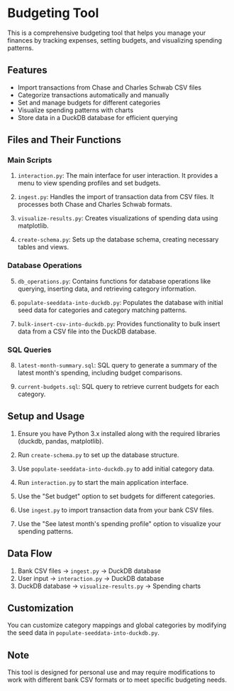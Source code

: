 # Budgeting Tool

This is a comprehensive budgeting tool that helps you manage your finances by tracking expenses, setting budgets, and visualizing spending patterns.

## Features

- Import transactions from Chase and Charles Schwab CSV files
- Categorize transactions automatically and manually
- Set and manage budgets for different categories
- Visualize spending patterns with charts
- Store data in a DuckDB database for efficient querying

## Files and Their Functions

### Main Scripts

1. `interaction.py`: The main interface for user interaction. It provides a menu to view spending profiles and set budgets.

2. `ingest.py`: Handles the import of transaction data from CSV files. It processes both Chase and Charles Schwab formats.

3. `visualize-results.py`: Creates visualizations of spending data using matplotlib.

4. `create-schema.py`: Sets up the database schema, creating necessary tables and views.

### Database Operations

5. `db_operations.py`: Contains functions for database operations like querying, inserting data, and retrieving category information.

6. `populate-seeddata-into-duckdb.py`: Populates the database with initial seed data for categories and category matching patterns.

7. `bulk-insert-csv-into-duckdb.py`: Provides functionality to bulk insert data from a CSV file into the DuckDB database.

### SQL Queries

8. `latest-month-summary.sql`: SQL query to generate a summary of the latest month's spending, including budget comparisons.

9. `current-budgets.sql`: SQL query to retrieve current budgets for each category.

## Setup and Usage

1. Ensure you have Python 3.x installed along with the required libraries (duckdb, pandas, matplotlib).

2. Run `create-schema.py` to set up the database structure.

3. Use `populate-seeddata-into-duckdb.py` to add initial category data.

4. Run `interaction.py` to start the main application interface.

5. Use the "Set budget" option to set budgets for different categories.

6. Use `ingest.py` to import transaction data from your bank CSV files.

7. Use the "See latest month's spending profile" option to visualize your spending patterns.

## Data Flow

1. Bank CSV files → `ingest.py` → DuckDB database
2. User input → `interaction.py` → DuckDB database
3. DuckDB database → `visualize-results.py` → Spending charts

## Customization

You can customize category mappings and global categories by modifying the seed data in `populate-seeddata-into-duckdb.py`.

## Note

This tool is designed for personal use and may require modifications to work with different bank CSV formats or to meet specific budgeting needs.
